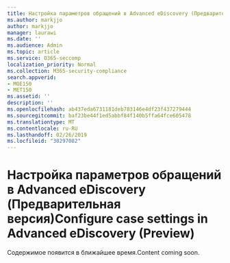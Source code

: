 ```yaml
---
title: Настройка параметров обращений в Advanced eDiscovery (Предварительная версия)
ms.author: markjjo
author: markjjo
manager: laurawi
ms.date: ''
ms.audience: Admin
ms.topic: article
ms.service: O365-seccomp
localization_priority: Normal
ms.collection: M365-security-compliance
search.appverid:
- MOE150
- MET150
ms.assetid: ''
description: ''
ms.openlocfilehash: ab437eda6731181deb783146e4df23f437279444
ms.sourcegitcommit: baf23be44f1ed5abbf84f140b5ffa64fce605478
ms.translationtype: MT
ms.contentlocale: ru-RU
ms.lasthandoff: 02/26/2019
ms.locfileid: "30297082"
---
```

# <a name="configure-case-settings-in-advanced-ediscovery-preview"></a><span data-ttu-id="80b80-102">Настройка параметров обращений в Advanced eDiscovery (Предварительная версия)</span><span class="sxs-lookup"><span data-stu-id="80b80-102">Configure case settings in Advanced eDiscovery (Preview)</span></span>

<span data-ttu-id="80b80-103">Содержимое появится в ближайшее время.</span><span class="sxs-lookup"><span data-stu-id="80b80-103">Content coming soon.</span></span>